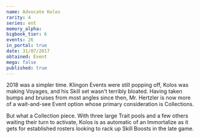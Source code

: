 ```yaml
---
name: Advocate Kolos
rarity: 4
series: ent
memory_alpha:
bigbook_tier: 6
events: 26
in_portal: true
date: 31/07/2017
obtained: Event
mega: false
published: true
---
```


2018 was a simpler time. Klingon Events were still popping off, Kolos was making Voyages, and his Skill set wasn't terribly bloated. Having taken bumps and bruises from most angles since then, Mr. Hertzler is now more of a wait-and-see Event option whose primary consideration is Collections.

But what a Collection piece. With three large Trait pools and a few others waiting their turn to activate, Kolos is as automatic of an Immortalize as it gets for established rosters looking to rack up Skill Boosts in the late game.

